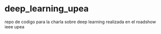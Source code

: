 # deep_learning_upea
repo de codigo para la charla sobre deep learning realizada en el roadshow ieee upea
